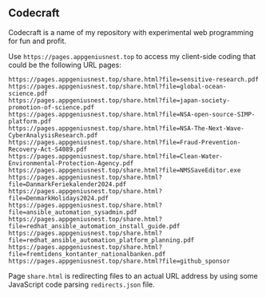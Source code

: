 ## Codecraft
Codecraft is a name of my repository with experimental web programming for fun and profit.

Use `https://pages.appgeniusnest.top` to access my client-side coding that could be the following URL pages:

```
https://pages.appgeniusnest.top/share.html?file=sensitive-research.pdf
https://pages.appgeniusnest.top/share.html?file=global-ocean-science.pdf
https://pages.appgeniusnest.top/share.html?file=japan-society-promotion-of-science.pdf
https://pages.appgeniusnest.top/share.html?file=NSA-open-source-SIMP-platform.pdf
https://pages.appgeniusnest.top/share.html?file=NSA-The-Next-Wave-CyberAnalysisResearch.pdf
https://pages.appgeniusnest.top/share.html?file=Fraud-Prevention-Recovery-Act-S4089.pdf
https://pages.appgeniusnest.top/share.html?file=Clean-Water-Environmental-Protection-Agency.pdf
https://pages.appgeniusnest.top/share.html?file=NMSSaveEditor.exe
https://pages.appgeniusnest.top/share.html?file=DanmarkFeriekalender2024.pdf
https://pages.appgeniusnest.top/share.html?file=DenmarkHolidays2024.pdf
https://pages.appgeniusnest.top/share.html?file=ansible_automation_sysadmin.pdf
https://pages.appgeniusnest.top/share.html?file=redhat_ansible_automation_install_guide.pdf
https://pages.appgeniusnest.top/share.html?file=redhat_ansible_automation_platform_planning.pdf
https://pages.appgeniusnest.top/share.html?file=fremtidens_kontanter_nationalbanken.pdf
https://pages.appgeniusnest.top/share.html?file=github_sponsor
```

Page `share.html` is redirecting files to an actual URL address by using some JavaScript code parsing `redirects.json` file.
